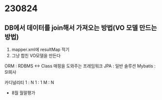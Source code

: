 # 230824

## DB에서 데이터를 join해서 가져오는 방법(VO 모델 만드는 방법)

1. mapper.xml에 resultMap 적기
2. 그냥 합친 VO모델을 만든다


ORM : RDBMS <-> Class 매핑을 도와주는 프레임워크
JPA : 일반 솔루션
Mybatis : SI회사

카디널리티  1 : N
            1 : 1
            M : N


            

- 8월 월말평가